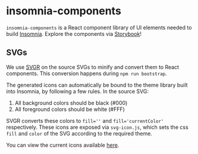 # insomnia-components

`insomnia-components` is a React component library of UI elements needed to build [Insomnia](https://insomnia.rest). Explore the components via [Storybook](https://storybook.insomnia.rest)!

## SVGs

We use [SVGR](https://react-svgr.com) on the source SVGs to minify and convert them to React components. This conversion happens during `npm run bootstrap`.

The generated icons can automatically be bound to the theme library built into Insomnia, by following a few rules. In the source SVG:

1. All background colors should be black (#000)
1. All foreground colors should be white (#FFF)

SVGR converts these colors to `fill=''` and `fill='currentColor'` respectively. These icons are exposed via `svg-icon.js`, which sets the css `fill` and `color` of the SVG according to the required theme.

You can view the current icons available [here](https://storybook.insomnia.rest/?path=/story/svgicon--reference).
